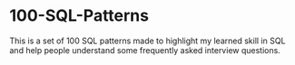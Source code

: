 # 100-SQL-Patterns
This is a set of 100 SQL patterns made to highlight my learned skill in SQL and help people understand some frequently asked interview questions.
